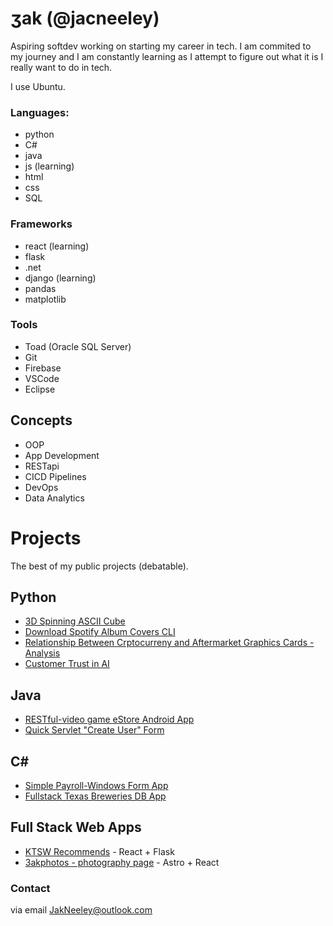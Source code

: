 # ʒak (@jacneeley)
Aspiring softdev working on starting my career in tech. I am commited to my journey and I am constantly learning as I attempt to figure out what it is I really want to do in tech.

I use Ubuntu.

### Languages:
- python
- C#
- java 
- js (learning)
- html
- css
- SQL

### Frameworks
- react (learning)
- flask
- .net
- django (learning)
- pandas
- matplotlib

### Tools
- Toad (Oracle SQL Server)
- Git
- Firebase
- VSCode
- Eclipse

## Concepts
- OOP
- App Development
- RESTapi
- CICD Pipelines
- DevOps
- Data Analytics

# Projects
The best of my public projects (debatable).

## Python
- [3D Spinning ASCII Cube](https://github.com/jacneeley/cube_go_spin)
- [Download Spotify Album Covers CLI](https://github.com/jacneeley/get-spotify-python-CLI)
- [Relationship Between Crptocurreny and Aftermarket Graphics Cards - Analysis](https://github.com/jacneeley/crypto-gpuAnalysis)
- [Customer Trust in AI](https://github.com/jacneeley/Customer_Trust_AI)

## Java
- [RESTful-video game eStore Android App](https://github.com/jacneeley/REST-videogamelistapp#code)
- [Quick Servlet "Create User" Form](https://github.com/jacneeley/handleForms#code)

## C#
- [Simple Payroll-Windows Form App](https://github.com/jacneeley/simple-payroll-wfa)
- [Fullstack Texas Breweries DB App](https://github.com/jacneeley/TexasBreweriesAPI_Prototype)

## Full Stack Web Apps
- [KTSW Recommends](https://ktsw-recommends-8qqa.onrender.com/) - React + Flask
- [3akphotos - photography page](https://3akphotos.xyz) - Astro + React

### Contact 
via email JakNeeley@outlook.com
